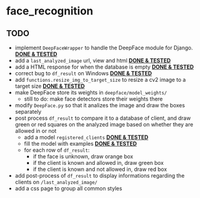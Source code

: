 # face_recognition

## TODO

- implement `DeepFaceWrapper` to handle the DeepFace module for Django. <ins>**DONE & TESTED**</ins>
- add a `last_analyzed_image` url, view and html <ins>**DONE & TESTED**</ins>
- add a HTML response for when the database is empty <ins>**DONE & TESTED**</ins>
- correct bug to `df_result` on Windows <ins>**DONE & TESTED**</ins>
- add `functions.resize_img_to_target_size` to resize a cv2 image to a target size <ins>**DONE & TESTED**</ins>
- make DeepFace store its weights in `deepface/model_weights/`
    - still to do: make face detectors store their weights there
- modify `DeepFace.py` so that it analizes the image and draw the boxes separately
- post process `df_result` to compare it to a database of client, and draw green or red squares on the analyzed image based on whether they are allowed in or not
    - add a model `registered_clients` <ins>**DONE & TESTED**</ins>
    - fill the model with examples <ins>**DONE & TESTED**</ins>
    - for each row of `df_result`:
        - if the face is unknown, draw orange box
        - if the client is known and allowed in, draw green box
        - if the client is known and not allowed in, draw red box
- add post-process of `df_result` to display informations regarding the clients on `/last_analyzed_image/`
- add a css page to group all common styles